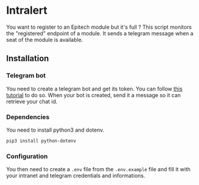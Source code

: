 # Intralert
You want to register to an Epitech module but it's full ?
This script monitors the "registered" endpoint of a module. It sends a telegram message when a seat of the module is available.

## Installation
### Telegram bot
You need to create a telegram bot and get its token. You can follow [this tutorial](https://core.telegram.org/bots#6-botfather) to do so.
When your bot is created, send it a message so it can retrieve your chat id.
### Dependencies
You need to install python3 and dotenv.
```bash
pip3 install python-dotenv
```
### Configuration
You then need to create a `.env` file from the `.env.example` file and fill it with your intranet and telegram credentials and informations.